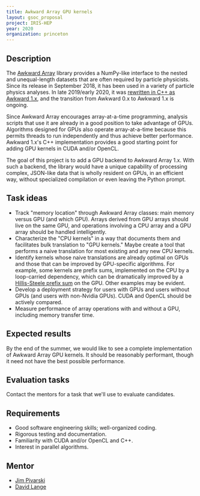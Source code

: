 ```yaml
---
title: Awkward Array GPU kernels
layout: gsoc_proposal
project: IRIS-HEP
year: 2020
organization: princeton
---
```


## Description

The [Awkward Array](https://github.com/scikit-hep/awkward-array#readme) library provides a NumPy-like interface to the nested and unequal-length datasets that are often required by particle physicists. Since its release in September 2018, it has been used in a variety of particle physics analyses. In late 2019/early 2020, it was [rewritten in C++ as Awkward 1.x](https://github.com/scikit-hep/awkward-1.0#readme), and the transition from Awkward 0.x to Awkward 1.x is ongoing.

Since Awkward Array encourages array-at-a-time programming, analysis scripts that use it are already in a good position to take advantage of GPUs. Algorithms designed for GPUs also operate array-at-a-time because this permits threads to run independently and thus achieve better performance. Awkward 1.x's C++ implementation provides a good starting point for adding GPU kernels in CUDA and/or OpenCL.

The goal of this project is to add a GPU backend to Awkward Array 1.x. With such a backend, the library would have a unique capability of processing complex, JSON-like data that is wholly resident on GPUs, in an efficient way, without specialized compilation or even leaving the Python prompt.

## Task ideas

   * Track "memory location" through Awkward Array classes: main memory versus GPU (and which GPU). Arrays derived from GPU arrays should live on the same GPU, and operations involving a CPU array and a GPU array should be handled intelligently.
   * Characterize the "CPU kernels" in a way that documents them and facilitates bulk translation to "GPU kernels." Maybe create a tool that performs a naive translation for most existing and any new CPU kernels.
   * Identify kernels whose naive translations are already optimal on GPUs and those that can be improved by GPU-specific algorithms. For example, some kernels are prefix sums, implemented on the CPU by a loop-carried dependency, which can be dramatically improved by a [Hillis-Steele prefix sum](https://en.wikipedia.org/wiki/Prefix_sum#Algorithm_1:_Shorter_span,_more_parallel) on the GPU. Other examples may be evident.
   * Develop a deployment strategy for users with GPUs and users without GPUs (and users with non-Nvidia GPUs). CUDA and OpenCL should be actively compared.
   * Measure performance of array operations with and without a GPU, including memory transfer time.

## Expected results

By the end of the summer, we would like to see a complete implementation of Awkward Array GPU kernels. It should be reasonably performant, though it need not have the best possible performance.

## Evaluation tasks

Contact the mentors for a task that we'll use to evaluate candidates.

## Requirements

   * Good software engineering skills; well-organized coding.
   * Rigorous testing and documentation.
   * Familiarity with CUDA and/or OpenCL and C++.
   * Interest in parallel algorithms.

## Mentor

  * [Jim Pivarski](mailto:pivarski@princeton.edu)
  * [David Lange](mailto:david.lange@cern.ch)
